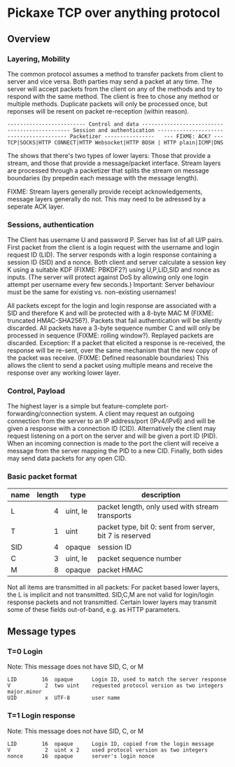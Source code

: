 # Pickaxe TCP over anything protocol

## Overview
### Layering, Mobility

The common protocol assumes a method to transfer packets from client to server and vice versa. Both parties may send a packet at any time. The server will accept packets from the client on any of the methods and try to respond with the same method. The client is free to chose any method or multiple methods. Duplicate packets will only be processed once, but reponses will be resent on packet re-reception (within reason).

    ------------------------- Control and data --------------------------
    -------------------- Session and authentication ---------------------
    ------------------- Packetizer ----------------   --- FIXME: ACK? ---
    TCP|SOCKS|HTTP CONNECT|HTTP Websocket|HTTP BOSH | HTTP plain|ICMP|DNS

The shows that there's two types of lower layers: Those that provide a stream, and those that provide a message/packet interface. Stream layers are processed through a packetizer that splits the stream on message boundaries (by prepedin each message with the message length).

FIXME: Stream layers generally provide receipt acknowledgements, message layers generally do not. This may need to be adressed by a seperate ACK layer.


### Sessions, authentication

The Client has username U and password P. Server has list of all U/P pairs. First packet from the client is a login request with the username and login request ID (LID). The server responds with a login response containing a session ID (SID) and a nonce. Both client and server calculate a session key K using a suitable KDF (FIXME: PBKDF2?) using U,P,LID,SID and nonce as inputs.
(The server will protect against DoS by allowing only one login attempt per username every few seconds.) Important: Server behaviour must be the same for existing vs. non-existing usernames!

All packets except for the login and login response are associated with a SID and therefore K and will be protected with a 8-byte MAC M (FIXME: truncated HMAC-SHA256?). Packets that fail authentication will be silently discarded. All packets have a 3-byte sequence number C and will only be processed in sequence (FIXME: rolling window?). Replayed packets are discarded. Exception: If a packet that elicited a response is re-received, the response will be re-sent, over the same mechanism that the new copy of the packet was receive. (FIXME: Defined reasonable boundaries) This allows the client to send a packet using multiple means and receive the response over any working lower layer.

### Control, Payload 

The highest layer is a simple but feature-complete port-forwarding/connection system. A client may request an outgoing connection from the server to an IP address/port (IPv4/IPv6) and will be given a response with a connection ID (CID). Alternatively the client may request listening on a port on the server and will be given a port ID (PID). When an incoming connection is made to the port the client will receive a message from the server mapping the PID to a new CID.
Finally, both sides may send data packets for any open CID.

### Basic packet format

|name |  length |  type     |  description                                             |
|-----|--------:|-----------|----------------------------------------------------------|
|L    |       4 |  uint, le |  packet length, only used with stream transports         |
|T    |       1 |  uint     |  packet type, bit 0: sent from server, bit 7 is reserved |
|SID  |       4 |  opaque   |  session ID                                              |
|C    |       3 |  uint, le |  packet sequence number                                  |
|M    |       8 |  opaque   |  packet HMAC                                             |

Not all items are transmitted in all packets: For packet based lower layers, the L is implicit and not transmitted. SID,C,M are not valid for login/login response packets and not transmitted. Certain lower layers may transmit some of these fields out-of-band, e.g. as HTTP parameters.

## Message types

### T=0 Login

Note: This message does not have SID, C, or M

    LID        16  opaque      Login ID, used to match the server response
    V           2  two uint    requested protocol version as two integers major.minor
    UID         x  UTF-8       user name

### T=1 Login response

Note: This message does not have SID, C, or M

    LID        16  opaque      Login ID, copied from the login message
    V           2  uint x 2    used protocol version as two integers
    nonce      16  opaque      server's login nonce


